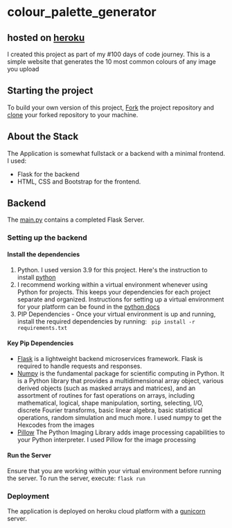 # colour_palette_generator
## hosted on [heroku](https://radiant-sea-26869.herokuapp.com/)
I created this project as part of my #100 days of code journey.
This is a simple website that generates the 10 most common colours of any image you upload

## Starting the project
To build your own version of this project, [Fork](https://help.github.com/en/articles/fork-a-repo) the project repository and [clone](https://help.github.com/en/articles/cloning-a-repository) your forked repository to your machine. 

## About the Stack
The Application is somewhat fullstack or a backend with a minimal frontend. I used:
- Flask for the backend
- HTML, CSS and Bootstrap for the frontend.

## Backend 
The [main.py](/main.py) contains a completed Flask Server.

### Setting up the backend

#### Install the dependencies
1. Python. I used version 3.9 for this project. Here's the instruction to install [python](https://docs.python.org/3/using/unix.html#getting-and-installing-the-latest-version-of-python)
2. I recommend working within a virtual environment whenever using Python for projects. This keeps your dependencies for each project separate and organized. Instructions for setting up a virtual environment for your platform can be found in the [python docs](https://packaging.python.org/guides/installing-using-pip-and-virtual-environments/)
3. PIP Dependencies - Once your virtual environment is up and running, install the required dependencies by running:
` pip install -r requirements.txt`

#### Key Pip Dependencies
- [Flask](http://flask.pocoo.org/) is a lightweight backend microservices framework. Flask is required to handle requests and responses.
- [Numpy](https://numpy.org/doc/) is the fundamental package for scientific computing in Python. It is a Python library that provides a multidimensional array object, various derived objects (such as masked arrays and matrices), and an assortment of routines for fast operations on arrays, including mathematical, logical, shape manipulation, sorting, selecting, I/O, discrete Fourier transforms, basic linear algebra, basic statistical operations, random simulation and much more. I used numpy to get the Hexcodes from the images
- [Pillow](https://pypi.org/project/Pillow/) The Python Imaging Library adds image processing capabilities to your Python interpreter. I used Pillow for the image processing

#### Run the Server
Ensure that you are working within your virtual environment before running the server.
To run the server, execute: 
` flask run `
 
 ### Deployment
 The application is deployed on heroku cloud platform with a [gunicorn](https://gunicorn.org/) server.
 
 
 
